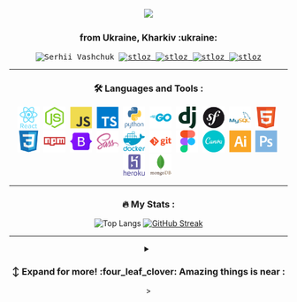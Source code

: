 <p align="center">
  <img src="https://capsule-render.vercel.app/api?type=waving&height=150&section=header&color=gradient&customColorList=6,7,8,8,8,8,8,8,8,8,10,17&text=Hi,%20there!&fontSize=60&animation=fadeIn&fontAlignY=30&desc=I’m%20Serhii,%20Full%20Stack%20Developer&descAlignY=80"/>
</p>
<h3 align="center">from Ukraine, Kharkiv  :ukraine: </h3>

<!--### <img src="https://raw.githubusercontent.com/zluvsand/zluvsand/master/wave.gif" height="25px" width="25px">I’m Serhii, Full Stack Developer <img src="https://media.giphy.com/media/WUlplcMpOCEmTGBtBW/giphy.gif" width="30"> from Ukraine, Kharkiv  :ukraine:
-->
<p align="center">
<kbd>
  <a>
    <img src="https://komarev.com/ghpvc/?username=Stloz&style=for-the-badge&color=007b1f&label=My+Profile+Views" alt="Serhii Vashchuk"/>
  </a>
<a href="https://t.me/maddad13" target="_blank">
  <img src="https://img.shields.io/badge/telegram-D14836?color=2CA5E0&style=for-the-badge&logo=telegram&logoColor=white" alt="stloz"/>
 </a>
 <a href="https://www.linkedin.com/in/stloz/" target="_blank">
  <img src="https://img.shields.io/badge/LinkedIn-0077B5?style=for-the-badge&logo=linkedin&logoColor=white" alt="stloz"/>
 </a>
  <a href="https://www.instagram.com/sergey.uarabey" target="_blank">
  <img src="https://img.shields.io/badge/Instagram-fe4164?style=for-the-badge&logo=instagram&logoColor=white" alt="stloz" />
 </a> 
  <a href="https://www.facebook.com/stloz.serg/" target="_blank">
  <img src="https://img.shields.io/badge/Facebook-20BEFF?&style=for-the-badge&logo=facebook&logoColor=white" alt="stloz"  />
  </a> 
</kbd>
</p>

---
<div align="center">

### :hammer_and_wrench: Languages and Tools :
<div>
  <img src="https://github.com/devicons/devicon/blob/master/icons/react/react-original-wordmark.svg" title="React" alt="React" width="40" height="40"/>&nbsp;
  <img src="https://raw.githubusercontent.com/devicons/devicon/55609aa5bd817ff167afce0d965585c92040787a/icons/nodejs/nodejs-original.svg" title="NodeJS" **alt="NodeJS" width="40" height="40"/>&nbsp;
  <img src="https://github.com/devicons/devicon/blob/master/icons/javascript/javascript-original.svg" title="JavaScript" alt="JavaScript" width="40" height="40"/>&nbsp;
  <img src="https://github.com/devicons/devicon/blob/master/icons/typescript/typescript-original.svg" title="TypeScript" **alt="TypeScript" width="40" height="40"/>&nbsp;
  <img src="https://github.com/devicons/devicon/blob/master/icons/python/python-original-wordmark.svg" title="Pyton" **alt="Pyton" width="40" height="40"/>&nbsp;
  <img src="https://github.com/devicons/devicon/blob/master/icons/go/go-original-wordmark.svg" title="Go" **alt="Go" width="40" height="40"/>&nbsp;
  <img src="https://github.com/devicons/devicon/blob/master/icons/django/django-plain.svg" title="Django" **alt="Django" width="40" height="40"/>&nbsp;
  <img src="https://github.com/devicons/devicon/blob/master/icons/symfony/symfony-original.svg" title="Symfony" **alt="Symfony" width="40" height="40"/>&nbsp;
  <img src="https://github.com/devicons/devicon/blob/master/icons/mysql/mysql-original-wordmark.svg" title="MySQL" **alt="MySQL" width="40" height="40"/>&nbsp;
  <img src="https://github.com/devicons/devicon/blob/master/icons/html5/html5-original.svg" title="HTML5" alt="HTML" width="40" height="40"/>&nbsp;
  <img src="https://github.com/devicons/devicon/blob/master/icons/css3/css3-original.svg"  title="CSS3" alt="CSS" width="40" height="40"/>&nbsp;
  <img src="https://github.com/devicons/devicon/blob/master/icons/npm/npm-original-wordmark.svg" title="NPM" **alt="NPM" width="40" height="40"/>&nbsp;
  <img src="https://github.com/devicons/devicon/blob/master/icons/bootstrap/bootstrap-original.svg" title="Bootstrap" alt="Bootstrap" width="40" height="40"/>&nbsp;
  <img src="https://github.com/devicons/devicon/blob/master/icons/sass/sass-original.svg" title="Sass" **alt="Sass" width="40" height="40"/>&nbsp;
  <img src="https://github.com/devicons/devicon/blob/master/icons/docker/docker-plain-wordmark.svg" title="Docker" **alt="Docker" width="40" height="40"/>&nbsp;
  <img src="https://github.com/devicons/devicon/blob/master/icons/git/git-plain-wordmark.svg" title="Git" **alt="Git" width="40" height="40"/>&nbsp;
  <img src="https://github.com/devicons/devicon/blob/master/icons/figma/figma-original.svg" title="Figma" **alt="Figma" width="40" height="40"/>&nbsp;
  <img src="https://github.com/devicons/devicon/blob/master/icons/canva/canva-original.svg" title="Canva" **alt="Canva" width="40" height="40"/>&nbsp;
  <img src="https://github.com/devicons/devicon/blob/master/icons/illustrator/illustrator-plain.svg" title="Adobe Illustrator" **alt="Adobe Illustrator" width="40" height="40"/>&nbsp;
  <img src="https://github.com/devicons/devicon/blob/master/icons/photoshop/photoshop-plain.svg" title="Adobe Photoshop" **alt="Adobe Photoshop" width="40" height="40"/>&nbsp;
  <img src="https://github.com/devicons/devicon/blob/master/icons/heroku/heroku-plain-wordmark.svg" title="Heroku" **alt="Heroku" width="40" height="40"/>&nbsp;
  <img src="https://github.com/devicons/devicon/blob/master/icons/mongodb/mongodb-original-wordmark.svg" title="Mongodb" **alt="Mongodb" width="40" height="40"/>&nbsp;
</div>

---

### :fire: My Stats :
![Top Langs](https://github-readme-stats.vercel.app/api/top-langs/?username=Stloz&layout=compact&theme=shadow_green&hide_border=true&text_color=fff)
[![GitHub Streak](https://streak-stats.demolab.com?user=Stloz&theme=shadow-green&hide_border=true&border_radius=20&fire=FF2A00&ring=FF8700&sideNums=D2D2D2&background=0E1116)](https://git.io/streak-stats)

---

<details>
   <summary><h3>↕️ Expand for more! :four_leaf_clover: Amazing things is near :</h3></summary>
<img src="https://media.giphy.com/media/v1.Y2lkPTc5MGI3NjExMTk3eThvdHNuM2RsZDYxOTJwY3J5NGxuZnh1bDMyd2Fub2Rvem1jMSZlcD12MV9pbnRlcm5hbF9naWZfYnlfaWQmY3Q9Zw/f3iwJFOVOwuy7K6FFw/giphy.gif" width="600"/>
<h4>Coming as soon as possible...</h4>
</details>>

<!--
 <h2> 👨🏻‍💻 &nbsp;A Little Bit About Me and My Interests</h2>

```yaml
name: Serhii Vashchuk
located_in: Kharkiv, Ukraine
current_job: Head of sales and marketing department
dream_job: Full Stack Developer 
education:
  [
    "Self-Taught Developer and Designer",
    "Master's in Electrical and Computer Engineering",
    "Bachelor's in Electronics and Communication",
  ]
company: itcprof

fields_of_interests:
  [
    "Web Development",
    "Data Science",
    "Machine Learning",
    "UI/UX",
    "Game Development",
    "DevOps",
  ]
technical_background:
  [
    "DevOps Solutions Architect",
    "Intern - Data Science & Machine Learning in Python",
    "Intern - Internet Of Things",
    "Intern - VLSI and FPGA Implementation",
  ]
  
currently_learning: ["Docker, Kubernetes and React Native"]
hobbies: ["Gaming", "Cinema", "Art", "Comedy"]
```
-->

<!---
Stloz/Stloz is a ✨ special ✨ repository because its `README.md` (this file) appears on your GitHub profile.
You can click the Preview link to take a look at your changes.
--->
